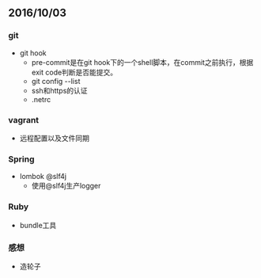 ## 2016/10/03

### git
* git hook
	* pre-commit是在git hook下的一个shell脚本，在commit之前执行，根据exit code判断是否能提交。
	* git config --list
	* ssh和https的认证
	* .netrc

### vagrant
* 远程配置以及文件同期

### Spring
* lombok @slf4j
	* 使用@slf4j生产logger 

### Ruby
* bundle工具

### 感想
* 造轮子

